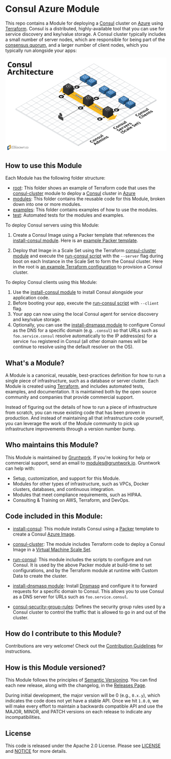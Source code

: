 # Consul Azure Module

This repo contains a Module for deploying a [Consul](https://www.consul.io/) cluster on 
[Azure](https://azure.microsoft.com/) using [Terraform](https://www.terraform.io/). Consul is a distributed, highly-available 
tool that you can use for service discovery and key/value storage. A Consul cluster typically includes a small number
of server nodes, which are responsible for being part of the [consensus 
quorum](https://www.consul.io/docs/internals/consensus.html), and a larger number of client nodes, which you typically 
run alongside your apps:

![Consul architecture](https://raw.githubusercontent.com/hashicorp/terraform-azurerm-consul/master/_docs/architecture.png)

## How to use this Module

Each Module has the following folder structure:

* [root](https://github.com/hashicorp/terraform-azurerm-consul/tree/master/MAIN.md): This folder shows an example of 
Terraform code that uses the [consul-cluster](https://github.com/hashicorp/terraform-azurerm-consul/tree/master/modules/consul-cluster) 
module to deploy a [Consul](https://www.consul.io/) cluster in [Azure](https://azure.microsoft.com/)
* [modules](https://github.com/hashicorp/terraform-azurerm-consul/tree/master/modules): This folder contains the reusable code for this Module, broken down into one or more modules.
* [examples](https://github.com/hashicorp/terraform-azurerm-consul/tree/master/examples): This folder contains examples of how to use the modules.
* [test](https://github.com/hashicorp/terraform-azurerm-consul/test): Automated tests for the modules and examples.

To deploy Consul servers using this Module:

1. Create a Consul Image using a Packer template that references the [install-consul module](https://github.com/hashicorp/terraform-azurerm-consul/tree/master/modules/install-consul).
   Here is an [example Packer template](https://github.com/hashicorp/terraform-azurerm-consul/tree/master/examples/consul-ami#quick-start).  
   
1. Deploy that Image in a Scale Set using the Terraform [consul-cluster module](https://github.com/hashicorp/terraform-azurerm-consul/tree/master/modules/consul-cluster) 
   and execute the [run-consul script](https://github.com/hashicorp/terraform-azurerm-consul/tree/master/modules/run-consul) with the `--server` flag during boot on each 
   Instance in the Scale Set to form the Consul cluster. Here in the root is [an example Terraform 
   configuration](MAIN.md#quick-start) to provision a Consul cluster.

To deploy Consul clients using this Module:
 
1. Use the [install-consul module](https://github.com/hashicorp/terraform-azurerm-consul/tree/master/modules/install-consul) to install Consul alongside your application code.
1. Before booting your app, execute the [run-consul script](https://github.com/hashicorp/terraform-azurerm-consul/tree/master/modules/run-consul) with `--client` flag.
1. Your app can now using the local Consul agent for service discovery and key/value storage. 
1. Optionally, you can use the [install-dnsmasq module](https://github.com/hashicorp/terraform-azurerm-consul/tree/master/modules/install-dnsmasq) to configure Consul as the DNS for a
   specific domain (e.g. `.consul`) so that URLs such as `foo.service.consul` resolve automatically to the IP 
   address(es) for a service `foo` registered in Consul (all other domain names will be continue to resolve using the
   default resolver on the OS).
   
## What's a Module?

A Module is a canonical, reusable, best-practices definition for how to run a single piece of infrastructure, such 
as a database or server cluster. Each Module is created using [Terraform](https://www.terraform.io/), and
includes automated tests, examples, and documentation. It is maintained both by the open source community and 
companies that provide commercial support. 

Instead of figuring out the details of how to run a piece of infrastructure from scratch, you can reuse 
existing code that has been proven in production. And instead of maintaining all that infrastructure code yourself, 
you can leverage the work of the Module community to pick up infrastructure improvements through
a version number bump.
  
 
## Who maintains this Module?

This Module is maintained by [Gruntwork](http://www.gruntwork.io/). If you're looking for help or commercial 
support, send an email to [modules@gruntwork.io](mailto:modules@gruntwork.io?Subject=Consul%20Module). 
Gruntwork can help with:

* Setup, customization, and support for this Module.
* Modules for other types of infrastructure, such as VPCs, Docker clusters, databases, and continuous integration.
* Modules that meet compliance requirements, such as HIPAA.
* Consulting & Training on AWS, Terraform, and DevOps.


## Code included in this Module:

* [install-consul](https://github.com/hashicorp/terraform-azurerm-consul/tree/master/modules/install-consul): This module installs Consul using a
  [Packer](https://www.packer.io/) template to create a Consul 
  [Azure Image](https://docs.microsoft.com/en-us/azure/virtual-machines/linux/capture-image).

* [consul-cluster](https://github.com/hashicorp/terraform-azurerm-consul/tree/master/modules/consul-cluster): The module includes Terraform code to deploy a Consul Image in a [Virtual 
Machine Scale Set](https://docs.microsoft.com/en-us/azure/virtual-machine-scale-sets/). 
  
* [run-consul](https://github.com/hashicorp/terraform-azurerm-consul/tree/master/modules/run-consul): This module includes the scripts to configure and run Consul. It is used
  by the above Packer module at build-time to set configurations, and by the Terraform module at runtime 
  with Custom Data to create the cluster.

* [install-dnsmasq module](https://github.com/hashicorp/terraform-azurerm-consul/tree/master/modules/install-dnsmasq): Install [Dnsmasq](http://www.thekelleys.org.uk/dnsmasq/doc.html)
  and configure it to forward requests for a specific domain to Consul. This allows you to use Consul as a DNS server
  for URLs such as `foo.service.consul`.

* [consul-security-group-rules](https://github.com/hashicorp/terraform-azurerm-consul/tree/master/modules/consul-security-group-rules): Defines the security group rules used by a 
  Consul cluster to control the traffic that is allowed to go in and out of the cluster.

## How do I contribute to this Module?

Contributions are very welcome! Check out the [Contribution Guidelines](https://github.com/hashicorp/terraform-azurerm-consul/CONTRIBUTING.md) for instructions.


## How is this Module versioned?

This Module follows the principles of [Semantic Versioning](http://semver.org/). You can find each new release, 
along with the changelog, in the [Releases Page](../../releases). 

During initial development, the major version will be 0 (e.g., `0.x.y`), which indicates the code does not yet have a 
stable API. Once we hit `1.0.0`, we will make every effort to maintain a backwards compatible API and use the MAJOR, 
MINOR, and PATCH versions on each release to indicate any incompatibilities. 


## License

This code is released under the Apache 2.0 License. Please see [LICENSE](https://github.com/hashicorp/terraform-azurerm-consul/LICENSE) and [NOTICE](https://github.com/hashicorp/terraform-azurerm-consul/NOTICE) for more 
details.

